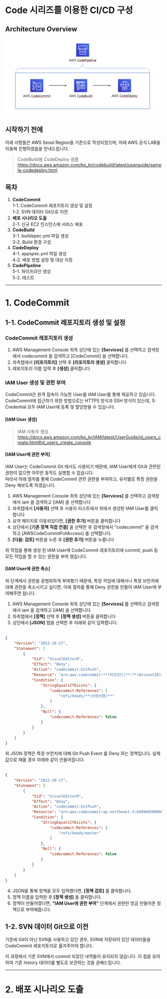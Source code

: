 Code 시리즈를 이용한 CI/CD 구성
==================
Architecture Overview
------------------
<img src="./md-img/architecture.PNG">

시작하기 전에
------------------
아래 사항들은 AWS Seoul Region을 기준으로 작성되었으며, 아래 AWS 공식 LAB을 이용해 진행하였음을 안내드립니다.

>CodeBuild용 CodeDeploy 샘플<br>
>https://docs.aws.amazon.com/ko_kr/codebuild/latest/userguide/sample-codedeploy.html

목차
------------------

1. **CodeCommit**<br>
  1-1. CodeCommit 레포지토리 생성 및 설정<br>
  1-2. SVN 데이터 Git으로 이전<br>
2. **배포 시나리오 도출**<br>
  2-1. 신규 EC2 인스턴스에 서비스 배포
3. **CodeBuild**<br>
  3-1. buildspec.yml 파일 생성<br>
  3-2. Build 환경 구성
4. **CodeDeploy**<br>
  4-1. appspec.yml 파일 생성<br>
  4-2. 배포 방법 설정 및 대상 지정<br>
5. **CodePipeline**<br>
  5-1. 파이프라인 생성<br>
  5-2. 테스트<br>

------
# 1. CodeCommit
## 1-1. CodeCommit 레포지토리 생성 및 설정
### CodeCommit 레포지토리 생성
1. AWS Management Console 좌측 상단에 있는 **[Services]** 를 선택하고 검색창에서 codecommit 을 검색하고 [CodeCommit] 을 선택합니다.
2. 좌측탭에서 **[리포지토리]** 선택 후 **[리포지토리 생성]** 클릭합니다
3. 레포지토리 이름 입력 후 **[생성]** 클릭합니다

### IAM User 생성 및 권한 부여
CodeCommit은 원격 접속이 가능한 User를 IAM User를 통해 제공하고 있습니다.<br>
CodeCommit에 접근하기 위한 방법으로는 HTTPS 방식과 SSH 방식이 있는데, 두 Credential 모두 IAM User에 등록 및 할당받을 수 있습니다.

#### [IAM User 생성]

>IAM 사용자 생성
>https://docs.aws.amazon.com/ko_kr/IAM/latest/UserGuide/id_users_create.html#id_users_create_console

#### [IAM User에 권한 부여]

IAM User는 CodeCommit Git 에서도 사용되기 때문에, IAM User에게 Git과 관련된 권한이 없으면 아무런 동작도 실행할 수 없습니다.<br>
따라서 아래 절차를 통해 CodeCommit 관련 권한을 부여하고, 유저별로 특정 권한을 Deny 해보도록 하겠습니다.

1. AWS Management Console 좌측 상단에 있는 **[Services]** 를 선택하고 검색창에서 iam 을 검색하고 [IAM] 을 선택합니다
2. 좌측탭에서 **[사용자]** 선택 후 사용자 리스트에서 위에서 생성한 IAM User를 클릭합니다
3. 요약 페이지로 이동되었다면, **[권한 추가]** 버튼을 클릭합니다
4. 상단에서 **[기존 정책 직접 연결]** 을 선택한 후 검색창에서 "codecommit" 을 검색하고 [AWSCodeCommitFullAccess] 를 선택합니다.
5. **[다음: 검토]** 버튼을 누른 후 **[권한 추가]** 버튼을 누릅니다

위 작업을 통해 생성 된 IAM User에 CodeCommit 레포지토리에 commit, push 등 모든 작업을 할 수 있는 권한을 부여 했습니다.

#### [IAM User에 권한 축소]
위 단계에서 권한을 광범위하게 부여했기 때문에, 특정 작업에 대해서나 특정 브런치에 대해 권한을 축소시키고 싶다면, 아래 절차를 통해 Deny 권한을 만들어 IAM User에 부여해주면 됩니다.

1. AWS Management Console 좌측 상단에 있는 **[Services]** 를 선택하고 검색창에서 iam 을 검색하고 [IAM] 을 선택합니다
2. 좌측탭에서 **[정책]** 선택 후 **[정책 생성]** 버튼을 클릭합니다
3. 상단에서 **[JSON]** 탭을 선택한 후 아래와 같이 입력합니다.

```json

{
    "Version": "2012-10-17",
    "Statement": [
        {
            "Sid": "VisualEditor0",
            "Effect": "Deny",
            "Action": "codecommit:GitPush",
            "Resource": "arn:aws:codecommit:**(리전코드)**:**(AccountID)**:**(레포지토리 이름)**",
            "Condition": {
                "StringEqualsIfExists": {
                    "codecommit:References": [
                        "refs/heads/**(브런치명)**"
                    ]
                },
                "Null": {
                    "codecommit:References": false
                }
            }
        }
    ]
}

```

위 JSON 정책은 특정 브런치에 대해 Git Push Event 를 Deny 하는 정책입니다.
실제 값으로 채울 경우 아래와 같이 만들어집니다.

```json

{
    "Version": "2012-10-17",
    "Statement": [
        {
            "Sid": "VisualEditor0",
            "Effect": "Deny",
            "Action": "codecommit:GitPush",
            "Resource": "arn:aws:codecommit:ap-northeast-2:640969500000:ldh-repo",
            "Condition": {
                "StringEqualsIfExists": {
                    "codecommit:References": [
                        "refs/heads/master"
                    ]
                },
                "Null": {
                    "codecommit:References": false
                }
            }
        }
    ]
}

```

4. JSON을 통해 정책을 모두 입력했다면, **[정책 검토]** 를 클릭합니다.
5. 정책 이름을 입력한 후 **[정책 생성]** 을 클릭합니다.
6. 정책이 만들어졌다면, **"IAM User에 권한 부여"** 단계에서 권한만 방금 만들어준 정책으로 부여해줍니다.

## 1-2. SVN 데이터 Git으로 이전
기존에 Git이 아닌 SVN을 사용하고 있던 경우, SVN에 저장되어 있던 데이터들을 CodeCommit 레포지토리로 옮겨주어야 합니다.

이 과정에서 기존 SVN에서 commit 되었던 내역들이 유지되지 않습니다. 이 점을 유의하여 기존 history 데이터를 별도로 보관하는 것을 권해드립니다.

--------------------

# 2. 배포 시나리오 도출

